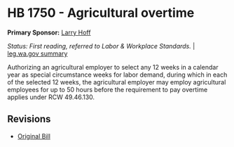 # HB 1750 - Agricultural overtime
**Primary Sponsor:** [Larry Hoff](/person/leg/hoff_la.md)

*Status: First reading, referred to Labor & Workplace Standards.* | [leg.wa.gov summary](https://app.leg.wa.gov/billsummary?BillNumber=1750&Year=2021)

Authorizing an agricultural employer to select any 12 weeks in a calendar year as special circumstance weeks for labor demand, during which in each of the selected 12 weeks, the agricultural employer may employ agricultural employees for up to 50 hours before the requirement to pay overtime applies under RCW 49.46.130.

## Revisions
* [Original Bill](1/)